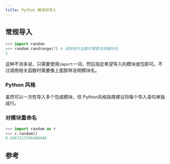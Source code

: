 ```yaml
---
title: Python 模块的导入
---
```


## 常规导入

```python
>>> import random
>>> random.randrange(7)	# 调用相关函数时需要说明模块名
5
```

这种不消多说，只需要使用`import`一词，然后指定希望导入的模块或包即可。不过调用相关函数时需要像上面那样说明模块名。

### Python 风格

虽然可以一次性导入多个包或模块，但 Python风格指南建议将每个导入语句单独成行。

### 对模块重命名

```python
>>> import random as r
>>> r.random()
0.4967213766468448
```



## 参考

[^1]: [Python导入模块的几种姿势| 编程派 | Coding Python](https://codingpy.com/article/python-import-101/)

